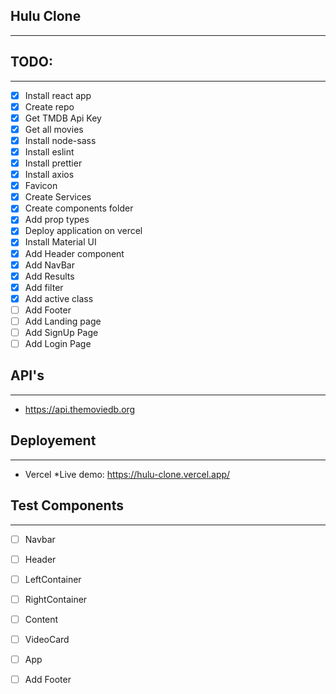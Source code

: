 ## Hulu Clone
----

## TODO:
----

* [x] Install react app
* [x] Create repo
* [x] Get TMDB Api Key
* [x] Get all movies
* [x] Install node-sass
* [x] Install eslint
* [x] Install prettier
* [x] Install axios
* [x] Favicon
* [x] Create Services
* [x] Create components folder
* [x] Add prop types
* [x] Deploy application on vercel
* [x] Install Material UI
* [x] Add Header component
* [x] Add NavBar
* [x] Add Results
* [x] Add filter
* [x] Add active class
* [ ] Add Footer
* [ ] Add Landing page
* [ ] Add SignUp Page
* [ ] Add Login Page

## API's
----

* https://api.themoviedb.org

## Deployement
----

* Vercel
*Live demo: https://hulu-clone.vercel.app/

## Test Components
----

* [ ] Navbar
* [ ] Header
* [ ] LeftContainer
* [ ] RightContainer
* [ ] Content
* [ ] VideoCard
* [ ] App
* [ ] Add Footer

